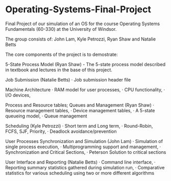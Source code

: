 Operating-Systems-Final-Project
===============================

Final Project of our simulation of an OS for the course Operating Systems Fundamentals (60-330) at the University of Windsor.

The group consists of:
John Lam, Kyle Petrozzi, Ryan Shaw and Natalie Betts

The core components of the project is to demostrate:

  5-State Process Model (Ryan Shaw) - 
    The 5-state process model described in textbook and lectures in the base of this project.
    
  Job Submission (Natalie Betts)
    ·   Job submission header file
    
  Machine Architecture 
    ·   RAM model for user processes,
    ·   CPU functionality, 
    ·   I/O devices, 
    
  Process and Resource tables; Queues and Management (Ryan Shaw)
    ·   Resource management tables, 
    ·   Device management tables, 
    ·   A 5-state queueing model, 
    ·   Queue management
    
  Scheduling (Kyle Petrozzi)
    ·   Short term and Long term, 
    ·   Round-Robin, FCFS, SJF, Priority, 
    ·   Deadlock avoidance/prevention
    
  User Processes Synchronization and Simulation (John Lam)
    ·   Simulation of single process execution, 
    ·   Multiprogramming support and management, 
    ·   Synchronization and Critical Sections, 
    ·   Peterson Solution to critical sections
    
  User Interface and Reporting (Natalie Betts)
    ·   Command line interface, 
    ·   Reporting summary statistics gathered during simulation run, 
    ·   Comparative statistics for various scheduling using two or more different algorithms
